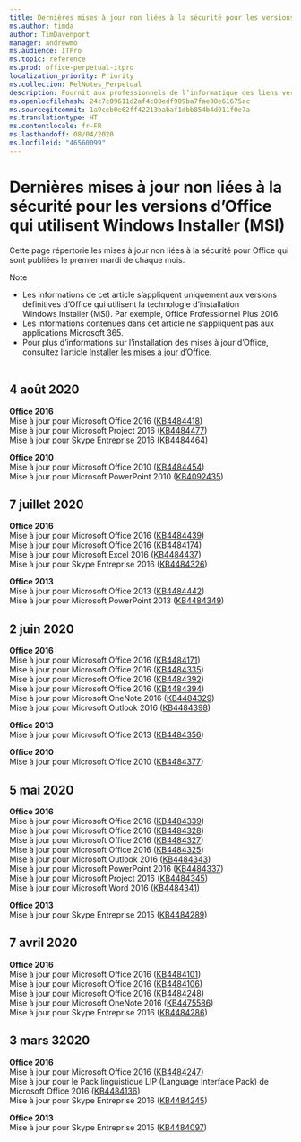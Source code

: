```yaml
---
title: Dernières mises à jour non liées à la sécurité pour les versions d’Office qui utilisent Windows Installer (MSI)
ms.author: timda
author: TimDavenport
manager: andrewmo
ms.audience: ITPro
ms.topic: reference
ms.prod: office-perpetual-itpro
localization_priority: Priority
ms.collection: RelNotes_Perpetual
description: Fournit aux professionnels de l’informatique des liens vers les dernières informations sur les mises à jour non liées à la sécurité pour les versions définitives d’Office 2016, Office 2013 et Office 2010
ms.openlocfilehash: 24c7c09611d2af4c88edf989ba7fae08e61675ac
ms.sourcegitcommit: 1a9ceb0e62ff42213babaf1dbb854b4d911f0e7a
ms.translationtype: HT
ms.contentlocale: fr-FR
ms.lasthandoff: 08/04/2020
ms.locfileid: "46560099"
---
```

# <a name="latest-non-security-updates-for-versions-of-office-that-use-windows-installer-msi"></a>Dernières mises à jour non liées à la sécurité pour les versions d’Office qui utilisent Windows Installer (MSI)

Cette page répertorie les mises à jour non liées à la sécurité pour Office qui sont publiées le premier mardi de chaque mois.

> [!NOTE]
> - Les informations de cet article s’appliquent uniquement aux versions définitives d’Office qui utilisent la technologie d’installation Windows Installer (MSI). Par exemple, Office Professionnel Plus 2016.
> - Les informations contenues dans cet article ne s’appliquent pas aux applications Microsoft 365.
> - Pour plus d’informations sur l’installation des mises à jour d’Office, consultez l’article [Installer les mises à jour d’Office](https://support.office.com/article/2ab296f3-7f03-43a2-8e50-46de917611c5).
<br/><br/>
## <a name="august-4-2020"></a>4 août 2020

**Office 2016**<br/>
Mise à jour pour Microsoft Office 2016 ([KB4484418](https://support.microsoft.com/help/4484418))<br/> Mise à jour pour Microsoft Project 2016 ([KB4484477](https://support.microsoft.com/help/4484477))<br/>
Mise à jour pour Skype Entreprise 2016 ([KB4484464](https://support.microsoft.com/help/4484464))<br/> 

**Office 2010**<br/>
Mise à jour pour Microsoft Office 2010 ([KB4484454](https://support.microsoft.com/help/4484454))<br/> Mise à jour pour Microsoft PowerPoint 2010 ([KB4092435](https://support.microsoft.com/help/4092435))<br/> 

## <a name="july-7-2020"></a>7 juillet 2020

**Office 2016**<br/>
Mise à jour pour Microsoft Office 2016 ([KB4484439](https://support.microsoft.com/help/4484439))<br/> Mise à jour pour Microsoft Office 2016 ([KB4484174](https://support.microsoft.com/help/4484174))<br/> Mise à jour pour Microsoft Excel 2016 ([KB4484437](https://support.microsoft.com/help/4484437))<br/>
Mise à jour pour Skype Entreprise 2016 ([KB4484326](https://support.microsoft.com/help/4484326))<br/> 

**Office 2013**<br/>
Mise à jour pour Microsoft Office 2013 ([KB4484442](https://support.microsoft.com/help/4484442))<br/> Mise à jour pour Microsoft PowerPoint 2013 ([KB4484349](https://support.microsoft.com/help/4484349))<br/> 


## <a name="june-2-2020"></a>2 juin 2020

**Office 2016**<br/>
Mise à jour pour Microsoft Office 2016 ([KB4484171](https://support.microsoft.com/help/4484171))<br/> Mise à jour pour Microsoft Office 2016 ([KB4484335](https://support.microsoft.com/help/4484335))<br/> Mise à jour pour Microsoft Office 2016 ([KB4484392](https://support.microsoft.com/help/4484392))<br/> Mise à jour pour Microsoft Office 2016 ([KB4484394](https://support.microsoft.com/help/4484394))<br/> Mise à jour pour Microsoft OneNote 2016 ([KB4484329](https://support.microsoft.com/help/4484329))<br/>
Mise à jour pour Microsoft Outlook 2016 ([KB4484398](https://support.microsoft.com/help/4484398))<br/> 

**Office 2013**<br/>
Mise à jour pour Microsoft Office 2013 ([KB4484356](https://support.microsoft.com/help/4484356))<br/> 

**Office 2010**<br/>
Mise à jour pour Microsoft Office 2010 ([KB4484377](https://support.microsoft.com/help/4484377))<br/> 


## <a name="may-5-2020"></a>5 mai 2020

**Office 2016**<br/>
Mise à jour pour Microsoft Office 2016 ([KB4484339](https://support.microsoft.com/help/4484339))<br/> Mise à jour pour Microsoft Office 2016 ([KB4484328](https://support.microsoft.com/help/4484328))<br/> Mise à jour pour Microsoft Office 2016 ([KB4484327](https://support.microsoft.com/help/4484327))<br/> Mise à jour pour Microsoft Office 2016 ([KB4484325](https://support.microsoft.com/help/4484325))<br/> Mise à jour pour Microsoft Outlook 2016 ([KB4484343](https://support.microsoft.com/help/4484343))<br/> Mise à jour pour Microsoft PowerPoint 2016 ([KB4484337](https://support.microsoft.com/help/4484337))<br/> Mise à jour pour Microsoft Project 2016 ([KB4484345](https://support.microsoft.com/help/4484345))<br/> Mise à jour pour Microsoft Word 2016 ([KB4484341](https://support.microsoft.com/help/4484341))<br/> 


**Office 2013**<br/>
Mise à jour pour Skype Entreprise 2015 ([KB4484289](https://support.microsoft.com/help/4484289))<br/>

## <a name="april-7-2020"></a>7 avril 2020

**Office 2016**<br/>
Mise à jour pour Microsoft Office 2016 ([KB4484101](https://support.microsoft.com/help/4484101))<br/>
Mise à jour pour Microsoft Office 2016 ([KB4484106](https://support.microsoft.com/help/4484106))<br/>
Mise à jour pour Microsoft Office 2016 ([KB4484248](https://support.microsoft.com/help/4484248))<br/>
Mise à jour pour Microsoft OneNote 2016 ([KB4475586](https://support.microsoft.com/help/4475586))<br/>
Mise à jour pour Skype Entreprise 2016 ([KB4484286](https://support.microsoft.com/help/4484286)) <br/>


## <a name="march-3-2020"></a>3 mars 32020

**Office 2016**<br/>
Mise à jour pour Microsoft Office 2016 ([KB4484247](https://support.microsoft.com/help/4484247))<br/> Mise à jour pour le Pack linguistique LIP (Language Interface Pack) de Microsoft Office 2016 ([KB4484136](https://support.microsoft.com/help/4484136))<br/>
Mise à jour pour Skype Entreprise 2016 ([KB4484245](https://support.microsoft.com/help/4484245)) <br/>

**Office 2013**<br/>
Mise à jour pour Skype Entreprise 2015 ([KB4484097](https://support.microsoft.com/help/4484097))<br/>

